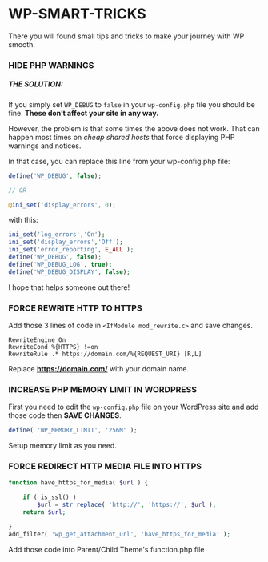 # WP-SMART-TRICKS
There you will found small tips and tricks to make your journey with WP smooth.

### HIDE PHP WARNINGS
##### THE SOLUTION:
If you simply set `WP_DEBUG` to `false` in your `wp-config.php` file you should be fine. __These don’t affect your site in any way.__

However, the problem is that some times the above does not work. That can happen most times on *cheap shared hosts* that force displaying PHP warnings and notices.

In that case, you can replace this line from your wp-config.php file:

```php
define('WP_DEBUG', false);

// OR

@ini_set('display_errors', 0);
```
with this:

```php
ini_set('log_errors','On');
ini_set('display_errors','Off');
ini_set('error_reporting', E_ALL );
define('WP_DEBUG', false);
define('WP_DEBUG_LOG', true);
define('WP_DEBUG_DISPLAY', false);
```
I hope that helps someone out there!

### FORCE REWRITE HTTP TO HTTPS
Add those 3 lines of code in `<IfModule mod_rewrite.c>` and save changes.
```
RewriteEngine On
RewriteCond %{HTTPS} !=on
RewriteRule .* https://domain.com/%{REQUEST_URI} [R,L]
```
Replace **https://domain.com/** with your domain name.

### INCREASE PHP MEMORY LIMIT IN WORDPRESS
First you need to edit the `wp-config.php` file on your WordPress site and add those code then **SAVE CHANGES**.
```php
define( 'WP_MEMORY_LIMIT', '256M' );
```
Setup memory limit as you need.

### FORCE REDIRECT HTTP MEDIA FILE INTO HTTPS
```php
function have_https_for_media( $url ) {

    if ( is_ssl() )
        $url = str_replace( 'http://', 'https://', $url );
    return $url;

}
add_filter( 'wp_get_attachment_url', 'have_https_for_media' );
```
Add those code into Parent/Child Theme's function.php file
